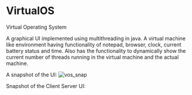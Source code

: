 # VirtualOS
Virtual Operating System

A graphical UI implemented using multithreading in java. A virtual machine like environment having functionality of notepad, browser, clock, current battery status and time. Also has the functionality to dynamically show the current number of threads running in the virtual machine and the actual machine.

A snapshot of the UI:
![vos_snap](https://cloud.githubusercontent.com/assets/5901681/9975295/3cf917a6-5e85-11e5-87eb-ba1c5a7945b5.png)

Snapshot of the Client Server UI:
